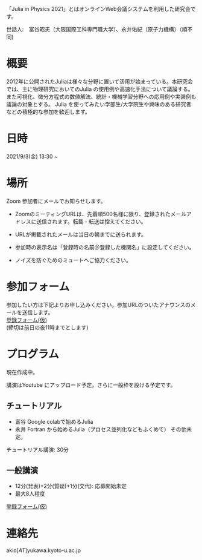 「Julia in Physics 2021」とはオンラインWeb会議システムを利用した研究会です。

世話人:　富谷昭夫（大阪国際工科専門職大学）、永井佑紀（原子力機構）（順不同)

# 概要
2012年に公開されたJuliaは様々な分野に置いて活用が始まっている。本研究会では、主に物理研究においてのJulia の使用例や高速化手法について議論する。
また可視化、微分方程式の数値解法、統計・機械学習分野への応用例や実装例も議論の対象とする。
Julia を使ってみたい学部生/大学院生や興味のある研究者などの積極的な参加を歓迎します。

# 日時
2021/9/3(金)
13:30 ~ 

# 場所
Zoom 参加者にメールでお知らせします。

* ZoomのミーティングURLは、先着順500名様に限り、登録されたメールアドレスに送信されます。転載・転送は控えてください。
* URLが掲載されたメールは当日の朝までに送られます。

* 参加時の表示名は「登録時の名前＠登録した機関名」に設定してください。
* ノイズを防ぐためのミュートへご協力ください。

# 参加フォーム

参加したい方は下記よりお申し込みください。参加URLのついたアナウンスのメールを送信します。<br>
[登録フォーム(仮)](https://docs.google.com/) <br>
(締切は前日の夜11時までとします)

# プログラム
現在作成中。

講演はYoutube にアップロード予定。さらに一般枠を設ける予定です。

## チュートリアル
- 富谷 Google colabで始めるJulia
- 永井 Fortran から始めるJulia（プロセス並列化などもふくめて） 
その他未定。

チュートリアル講演: 30分

## 一般講演
- 12分(発表)+2分(質疑)+1分(交代): 応募開始未定
- 最大8人程度

[登録フォーム(仮)](https://docs.google.com/) <br>

# 連絡先

akio[_AT_]yukawa.kyoto-u.ac.jp




